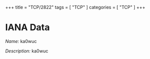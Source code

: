 +++
title = "TCP/2822"
tags = [ "TCP" ]
categories = [ "TCP" ]
+++

# IANA Data

_Name:_ ka0wuc

_Description:_ ka0wuc

